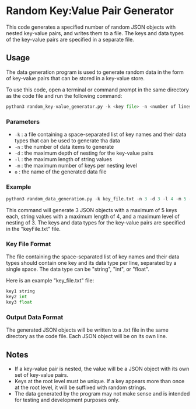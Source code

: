 # Random Key:Value Pair Generator

This code generates a specified number of random JSON objects with nested key-value pairs, and writes them to a file. The keys and data types of the key-value pairs are specified in a separate file.



## Usage
The data generation program is used to generate random data in the form of key-value pairs that can be stored in a key-value store.

To use this code, open a terminal or command prompt in the same directory as the code file and run the following command:
```python
python3 random_key-value_generator.py -k <key file> -n <number of lines> -d <maximum level of nesting> -l <maximum string length> -m <maximum keys> 
```


### Parameters

- `-k` : a file containing a space-separated list of key names and their data types that can be used to generate tha data
- `-n` : the number of data items to generate
- `-d` : the maximum depth of nesting for the key-value pairs
- `-l` : the maximum length of string values
- `-m` : the maximum number of keys per nesting level
-  `o` : the name of the generated data file



### Example

```python
python3 random_data_generation.py -k key_file.txt -n 3 -d 3 -l 4 -m 5 -o output_file.txt
```
This command will generate 3 JSON objects with a maximum of 5 keys each, string values with a maximum length of 4, and a maximum level of nesting of 3. The keys and data types for the key-value pairs are specified in the "keyFile.txt" file.


### Key File Format

The file containing the space-separated list of key names and their data types should contain one key and its data type per line, separated by a single space. The data type can be "string", "int", or "float".

Here is an example "key_file.txt" file:

```python
key1 string
key2 int
key3 float
```


### Output Data Format

The generated JSON objects will be written to a .txt file in the same directory as the code file. Each JSON object will be on its own line. 


## Notes

- If a key-value pair is nested, the value will be a JSON object with its own set of key-value pairs.
- Keys at the root level must be unique. If a key appears more than once at the root level, it will be suffixed with random strings.
- The data generated by the program may not make sense and is intended for testing and development purposes only.
